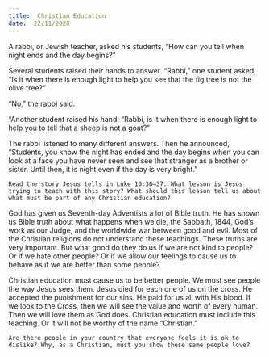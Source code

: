 ```yaml
---
title:  Christian Education 
date:  22/11/2020
---
```


A rabbi, or Jewish teacher, asked his students, “How can you tell when night ends and the day begins?”

Several students raised their hands to answer. “Rabbi,” one student asked, “Is it when there is enough light to help you see that the fig tree is not the olive tree?”

“No,” the rabbi said.

“Another student raised his hand: “Rabbi, is it when there is enough light to help you to tell that a sheep is not a goat?”

The rabbi listened to many different answers. Then he announced, “Students, you know the night has ended and the day begins when you can look at a face you have never seen and see that stranger as a brother or sister. Until then, it is night even if the day is very bright.”

`Read the story Jesus tells in Luke 10:30–37. What lesson is Jesus trying to teach with this story? What should this lesson tell us about what must be part of any Christian education?`

God has given us Seventh-day Adventists a lot of Bible truth. He has shown us Bible truth about what happens when we die, the Sabbath, 1844, God’s work as our Judge, and the worldwide war between good and evil. Most of the Christian religions do not understand these teachings. These truths are very important. But what good do they do us if we are not kind to people? Or if we hate other people? Or if we allow our feelings to cause us to behave as if we are better than some people?

Christian education must cause us to be better people. We must see people the way Jesus sees them. Jesus died for each one of us on the cross. He accepted the punishment for our sins. He paid for us all with His blood. If we look to the Cross, then we will see the value and worth of every human. Then we will love them as God does. Christian education must include this teaching. Or it will not be worthy of the name “Christian.”

`Are there people in your country that everyone feels it is ok to dislike? Why, as a Christian, must you show these same people love?`